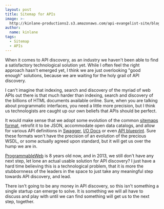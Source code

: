 ```yaml
---
layout: post
title: Sitemap for APIs
image: >-
  http://kinlane-productions2.s3.amazonaws.com/api-evangelist-site/blog/bw-telescope.png
author:
  name: kinlane
tags:
  - Sitemap
  - APIs
---
```

When it comes to API discovery, as an industry we haven't been able to find a satisfactory technological solution yet. While I often feel the right approach hasn't emerged yet, I think we are just overlooking "good enough" solutions, because we are waiting for the holy grail of API discovery.

I can't imagine that indexing, search and discovery of the myriad of web APIs out there is that much harder than indexing, search and discovery of the billions of HTML documents available online. Sure, when you are talking about programmatic interfaces, you need a little more precision, but I think us technologists are caught up our own beliefs that APIs should be perfect.

It would make sense that we adopt some evolution of the common [sitemaps format](http://www.sitemaps.org/protocol.html), retrofit it to be JSON, accommodate open data catalogs, and allow for various API definitions in [Swagger](https://developers.helloreverb.com/swagger/), [I/O Docs](https://github.com/mashery/iodocs) or even [API blueprint](http://apiblueprint.org/ "API Blueprint"). Sure these formats won't have the precision of an evolution of the precious WSDL, or some actually agreed upon standard, but it will get us over the hump we are in.

[ProgrammableWeb](http://programmableweb.com "ProgrammableWeb") is 8 years old now, and in 2013, we still don't have any next step, let lone an actual usable solution for API discovery? I just have a hard time believing this is a technological problem, that it is more the stubbornness of the leaders in the space to just take any meaningful step towards API discovery, and lead.

There isn't going to be any money in API discovery, so this isn't something a single startup can emerge to solve. It is something we will all have to discuss and play with until we can find something will get us to the next step, together.